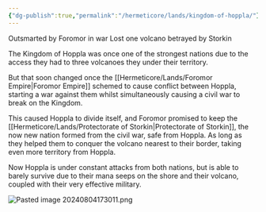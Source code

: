 ```yaml
---
{"dg-publish":true,"permalink":"/hermeticore/lands/kingdom-of-hoppla/"}
---
```


Outsmarted by Foromor in war
Lost one volcano
betrayed by Storkin

The Kingdom of Hoppla was once one of the strongest nations due to the access they had to three volcanoes they under their territory. 

But that soon changed once the [[Hermeticore/Lands/Foromor Empire\|Foromor Empire]] schemed to cause conflict between Hoppla, starting a war against them whilst simultaneously causing a civil war to break on the Kingdom.

This caused Hoppla to divide itself, and Foromor promised to keep the [[Hermeticore/Lands/Protectorate of Storkin\|Protectorate of Storkin]], the now new nation formed from the civil war, safe from Hoppla. As long as they helped them to conquer the volcano nearest to their border, taking even more territory from Hoppla.

Now Hoppla is under constant attacks from both nations, but is able to barely survive due to their mana seeps on the shore and their volcano, coupled with their very effective military.

![Pasted image 20240804173011.png](/img/user/images/Pasted%20image%2020240804173011.png)